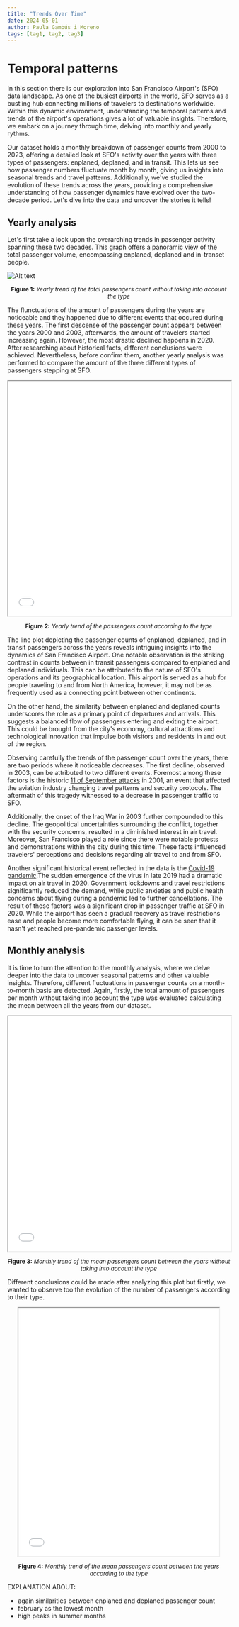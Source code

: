 ```yaml
---
title: "Trends Over Time"
date: 2024-05-01
author: Paula Gambús i Moreno
tags: [tag1, tag2, tag3]
---
```


# Temporal patterns

In this section there is our exploration into San Francisco Airport's (SFO) data landscape. As one of the busiest airports in the world, SFO serves as a bustling hub connecting millions of travelers to destinations worldwide. Within this dynamic environment, understanding the temporal patterns and trends of the airport's operations gives a lot of valuable insights. Therefore, we embark on a journey through time, delving into monthly and yearly rythms. 

Our dataset holds a monthly breakdown of passenger counts from 2000 to 2023, offering a detailed look at SFO's activity over the years with three types of passengers: enplaned, deplaned, and in transit. This lets us see how passenger numbers fluctuate month by month, giving us insights into seasonal trends and travel patterns. Additionally, we've studied the evolution of these trends across the years, providing a comprehensive understanding of how passenger dynamics have evolved over the two-decade period.  Let's dive into the data and uncover the stories it tells!

## Yearly analysis
Let's first take a look upon the overarching trends in passenger activity spanning these two decades. This graph offers a panoramic view of the total passenger volume, encompassing enplaned, deplaned and in-transet people. 

![Alt text](images/total_passenger_count.png)
<p style="text-align:center; font-size:small;"><strong>Figure 1:</strong> <em>Yearly trend of the total passengers count without taking into account the type</em></p>

The flunctuations of the amount of passengers during the years are noticeable and they happened due to different events that occured during these years. The first descense of the passenger count appears between the years 2000 and 2003, afterwards, the amount of travelers started increasing again. However, the most drastic declined happens in 2020. After researching about historical facts, different conclusions were achieved. Nevertheless, before confirm them, another yearly analysis was performed to compare the amount of the three different types of passengers stepping at SFO. 

<iframe src="images/passengers_type_yearly.html" width="100%" height="530px"></iframe>
<p style="text-align:center; font-size:small;"><strong>Figure 2:</strong> <em>Yearly trend of the passengers count according to the type</em></p>

The line plot depicting the passenger counts of enplaned, deplaned, and in transit passengers across the years reveals intriguing insights into the dynamics of San Francisco Airport. One notable observation is the striking contrast in counts between in transit passengers compared to enplaned and deplaned individuals. This can be attributed to the nature of SFO's operations and its geographical location. This airport is served as a hub for people traveling to and from North America, however, it may not be as frequently used as a connecting point between other continents.

On the other hand, the similarity between enplaned and deplaned counts underscores the role as a primary point of departures and arrivals. This suggests a balanced flow of passengers entering and exiting the airport. This could be brought from the city's economy, cultural attractions and technological innovation that impulse both visitors and residents in and out of the region.

Observing carefully the trends of the passenger count over the years, there are two periods where it noticeable decreases. The first decline, observed in 2003, can be attributed to two different events. Foremost among these factors is the historic [11 of September attacks](/11S.md) in 2001, an event that affected the aviation industry changing travel patterns and security protocols. The aftermath of this tragedy witnessed to a decrease in passenger traffic to SFO. 

Additionally, the onset of the Iraq War in 2003 further compounded to this decline. The geopolitical uncertainties surrounding the conflict, together with the security concerns, resulted in a diminished interest in air travel. Moreover, San Francisco played a role since there were notable protests and demonstrations within the city during this time. These facts influenced travelers' perceptions and decisions regarding air travel to and from SFO.

Another significant historical event reflected in the data is the [Covid-19 pandemic](/covid.md).The sudden emergence of the virus in late 2019 had a dramatic impact on air travel in 2020. Government lockdowns and travel restrictions significantly reduced the demand, while public anxieties and public health concerns about flying during a pandemic led to further cancellations. The result of these factors was a significant drop in passenger traffic at SFO in 2020. While the airport has seen a gradual recovery as travel restrictions ease and people become more comfortable flying, it can be seen that it hasn't yet reached pre-pandemic passenger levels.

## Monthly analysis
It is time to turn the attention to the monthly analysis, where we delve deeper into the data to uncover seasonal patterns and other valuable insights. Therefore, different fluctuations in passenger counts on a month-to-month basis are detected. Again, firstly, the total amount of passengers per month without taking into account the type was evaluated calculating the mean between all the years from our dataset.

<iframe src="images/total_passengers_monthly.html" width="100%" height="530px"></iframe>
<p style="text-align:center; font-size:small;"><strong>Figure 3:</strong> <em>Monthly trend of the mean passengers count between the years without taking into account the type</em></p>

Different conclusions could be made after analyzing this plot but firstly, we wanted to observe too the evolution of the number of passengers according to their type.

<div style="display: flex; justify-content: center;">
    <iframe src="images/passengers_type_monthly.html" width="90%" height="560px"></iframe>
</div>
<p style="text-align:center; font-size:small;"><strong>Figure 4:</strong> <em>Monthly trend of the mean passengers count between the years according to the type</em></p>

EXPLANATION ABOUT:
- again similarities between enplaned and deplaned passenger count
- february as the lowest month
- high peaks in summer months
